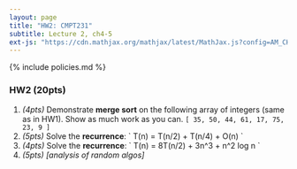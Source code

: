 ```yaml
---
layout: page
title: "HW2: CMPT231"
subtitle: Lecture 2, ch4-5
ext-js: "https://cdn.mathjax.org/mathjax/latest/MathJax.js?config=AM_CHTML"
---
```


{% include policies.md %}

### HW2 (20pts)

1. *(4pts)* Demonstrate **merge sort** on the following array of integers
  (same as in HW1).  Show as much work as you can.
  `[ 35, 50, 44, 61, 17, 75, 23, 9 ]`
2. *(5pts)* Solve the **recurrence**:
  \` T(n) = T(n/2) + T(n/4) + O(n) \`
3. *(4pts)* Solve the **recurrence**:
  \` T(n) = 8T(n/2) + 3n^3 + n^2 log n \`
4. *(5pts)* *[analysis of random algos]*

